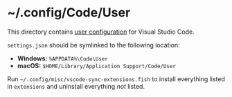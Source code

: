 # ~/.config/Code/User

This directory contains [user configuration][vs] for Visual Studio Code.

[vs]: https://code.visualstudio.com/docs/getstarted/settings

`settings.json` should be symlinked to the following location:

- **Windows:** `%APPDATA%\Code\User`
- **macOS:**   `$HOME/Library/Application Support/Code/User`

Run `~/.config/misc/vscode-sync-extensions.fish` to install everything listed 
in `extensions` and uninstall everything _not_ listed.
